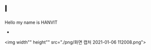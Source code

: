 # I

Hello my name is HANVIT

*
<img width"" height"" src="./png/화면 캡처 2021-01-06 112008.png"></img>
